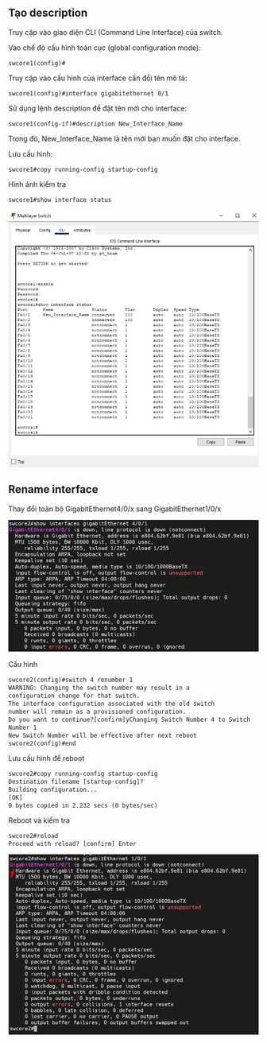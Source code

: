 ## Tạo description

  Truy cập vào giao diện CLI (Command Line Interface) của switch.

  Vào chế độ cấu hình toàn cục (global configuration mode):

    swcore1(config)#

  Truy cập vào cấu hình của interface cần đổi tên mô tả:

    swcore1(config)#interface gigabitethernet 0/1

  Sử dụng lệnh description để đặt tên mới cho interface:

    swcore1(config-if)#description New_Interface_Name

  Trong đó, New_Interface_Name là tên mới bạn muốn đặt cho interface.
  
  Lưu cấu hình:

    swcore1#copy running-config startup-config
      
  Hình ảnh kiểm tra

    swcore1#show interface status 

  <img src="Basicnetworkimages/29.png">

## Rename interface

  Thay đổi toàn bộ GigabitEthernet4/0/x sang GigabitEthernet1/0/x

  <img src="Basicnetworkimages/64.png">

  Cấu hình

    swcore2(config)#switch 4 renumber 1
    WARNING: Changing the switch number may result in a
    configuration change for that switch.
    The interface configuration associated with the old switch
    number will remain as a provisioned configuration.
    Do you want to continue?[confirm]yChanging Switch Number 4 to Switch Number 1
    New Switch Number will be effective after next reboot
    swcore2(config)#end

  Lưu cấu hình để reboot

    swcore2#copy running-config startup-config
    Destination filename [startup-config]?
    Building configuration...
    [OK]
    0 bytes copied in 2.232 secs (0 bytes/sec)

  Reboot và kiểm tra

    swcore2#reload
    Proceed with reload? [confirm] Enter

  <img src="Basicnetworkimages/65.png">
  